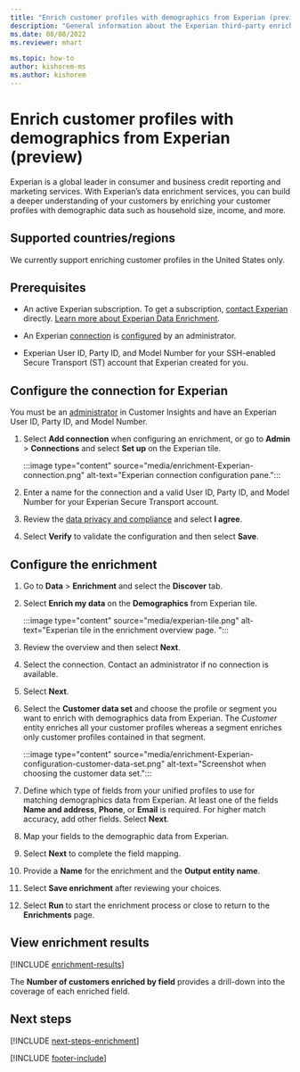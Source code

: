 ```yaml
---
title: "Enrich customer profiles with demographics from Experian (preview)"
description: "General information about the Experian third-party enrichment."
ms.date: 08/08/2022
ms.reviewer: mhart

ms.topic: how-to
author: kishorem-ms
ms.author: kishorem
---
```


# Enrich customer profiles with demographics from Experian (preview)

Experian is a global leader in consumer and business credit reporting and marketing services. With Experian’s data enrichment services, you can build a deeper understanding of your customers by enriching your customer profiles with demographic data such as household size, income, and more.

## Supported countries/regions

We currently support enriching customer profiles in the United States only.

## Prerequisites

- An active Experian subscription. To get a subscription, [contact Experian](https://www.experian.com/marketing-services/contact) directly. [Learn more about Experian Data Enrichment](https://www.experian.com/marketing-services/microsoft?cmpid=ems_web_mci_cdppage).

- An Experian [connection](connections.md) is [configured](#configure-the-connection-for-experian) by an administrator.

- Experian User ID, Party ID, and Model Number for your SSH-enabled Secure Transport (ST) account that Experian created for you.

## Configure the connection for Experian

You must be an [administrator](permissions.md#admin) in Customer Insights and have an Experian User ID, Party ID, and Model Number.

1. Select **Add connection** when configuring an enrichment, or go to **Admin** > **Connections** and select **Set up** on the Experian tile.

   :::image type="content" source="media/enrichment-Experian-connection.png" alt-text="Experian connection configuration pane.":::

1. Enter a name for the connection and a valid User ID, Party ID, and Model Number for your Experian Secure Transport account.

1. Review the [data privacy and compliance](connections.md#data-privacy-and-compliance) and select **I agree**.

1. Select **Verify** to validate the configuration and then select **Save**.

## Configure the enrichment

1. Go to **Data** > **Enrichment** and select the **Discover** tab.

1. Select **Enrich my data** on the **Demographics** from Experian tile.

   :::image type="content" source="media/experian-tile.png" alt-text="Experian tile in the enrichment overview page. ":::

1. Review the overview and then select **Next**.

1. Select the connection. Contact an administrator if no connection is available.

1. Select **Next**.

1. Select the **Customer data set** and choose the profile or segment you want to enrich with demographics data from Experian. The *Customer* entity enriches all your customer profiles whereas a segment enriches only customer profiles contained in that segment.

    :::image type="content" source="media/enrichment-Experian-configuration-customer-data-set.png" alt-text="Screenshot when choosing the customer data set.":::

1. Define which type of fields from your unified profiles to use for matching demographics data from Experian. At least one of the fields **Name and address**, **Phone**, or **Email** is required. For higher match accuracy, add other fields. Select **Next**.

1. Map your fields to the demographic data from Experian.

1. Select **Next** to complete the field mapping.

1. Provide a **Name** for the enrichment and the **Output entity name**.

1. Select **Save enrichment** after reviewing your choices.

1. Select **Run** to start the enrichment process or close to return to the **Enrichments** page.

## View enrichment results

[!INCLUDE [enrichment-results](includes/enrichment-results.md)]

The **Number of customers enriched by field** provides a drill-down into the coverage of each enriched field.

## Next steps

[!INCLUDE [next-steps-enrichment](includes/next-steps-enrichment.md)]

[!INCLUDE [footer-include](includes/footer-banner.md)]
